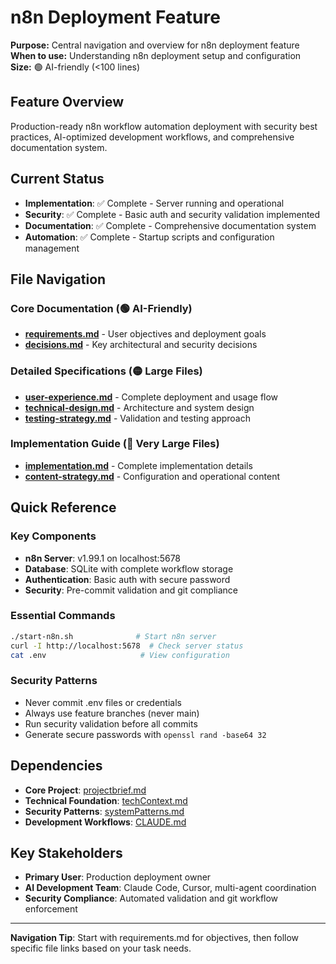 # n8n Deployment Feature

**Purpose:** Central navigation and overview for n8n deployment feature  
**When to use:** Understanding n8n deployment setup and configuration  
**Size:** 🟢 AI-friendly (<100 lines)

## Feature Overview

Production-ready n8n workflow automation deployment with security best practices, AI-optimized development workflows, and comprehensive documentation system.

## Current Status

- **Implementation**: ✅ Complete - Server running and operational
- **Security**: ✅ Complete - Basic auth and security validation implemented  
- **Documentation**: ✅ Complete - Comprehensive documentation system
- **Automation**: ✅ Complete - Startup scripts and configuration management

## File Navigation

### Core Documentation (🟢 AI-Friendly)
- **[requirements.md](./requirements.md)** - User objectives and deployment goals
- **[decisions.md](./decisions.md)** - Key architectural and security decisions

### Detailed Specifications (🟡 Large Files)
- **[user-experience.md](./user-experience.md)** - Complete deployment and usage flow
- **[technical-design.md](./technical-design.md)** - Architecture and system design
- **[testing-strategy.md](./testing-strategy.md)** - Validation and testing approach

### Implementation Guide (🔴 Very Large Files)
- **[implementation.md](./implementation.md)** - Complete implementation details
- **[content-strategy.md](./content-strategy.md)** - Configuration and operational content

## Quick Reference

### Key Components
- **n8n Server**: v1.99.1 on localhost:5678
- **Database**: SQLite with complete workflow storage
- **Authentication**: Basic auth with secure password
- **Security**: Pre-commit validation and git compliance

### Essential Commands
```bash
./start-n8n.sh              # Start n8n server
curl -I http://localhost:5678  # Check server status
cat .env                     # View configuration
```

### Security Patterns
- Never commit .env files or credentials
- Always use feature branches (never main)
- Run security validation before all commits
- Generate secure passwords with `openssl rand -base64 32`

## Dependencies

- **Core Project**: [projectbrief.md](../../projectbrief.md)
- **Technical Foundation**: [techContext.md](../../techContext.md)
- **Security Patterns**: [systemPatterns.md](../../systemPatterns.md)
- **Development Workflows**: [CLAUDE.md](../../../CLAUDE.md)

## Key Stakeholders

- **Primary User**: Production deployment owner
- **AI Development Team**: Claude Code, Cursor, multi-agent coordination
- **Security Compliance**: Automated validation and git workflow enforcement

---

**Navigation Tip**: Start with requirements.md for objectives, then follow specific file links based on your task needs.